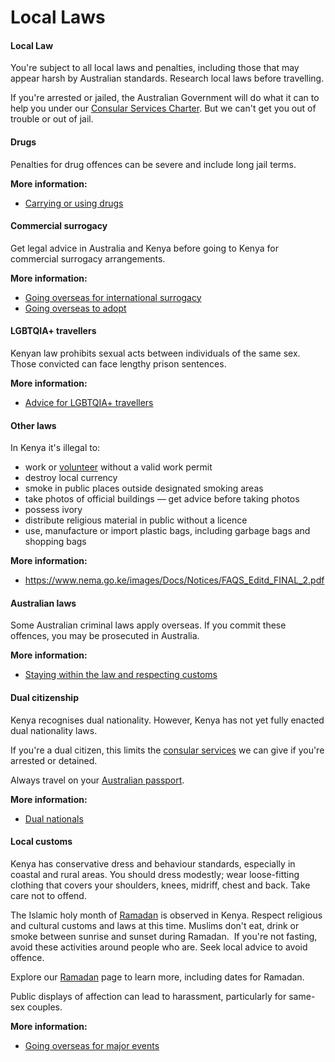 # Local Laws

#### Local Law

You're subject to all local laws and penalties, including those that may appear harsh by Australian standards. Research local laws before travelling.

If you're arrested or jailed, the Australian Government will do what it can to help you under our [Consular Services Charter](/consular-services/consular-services-charter "Consular Services Charter"). But we can't get you out of trouble or out of jail.

#### Drugs

Penalties for drug offences can be severe and include long jail terms.

**More information:**

* [Carrying or using drugs](/before-you-go/laws/drugs "Carrying or using drugs")

#### Commercial surrogacy

Get legal advice in Australia and Kenya before going to Kenya for commercial surrogacy arrangements.

**More information:**

* [Going overseas for international surrogacy](/before-you-go/activities/surrogacy "Going overseas for international surrogacy")
* [Going overseas to adopt](/before-you-go/activities/adoption "Going overseas to adopt a child")

#### LGBTQIA+ travellers

Kenyan law prohibits sexual acts between individuals of the same sex. Those convicted can face lengthy prison sentences.

**More information:**

* [Advice for LGBTQIA+ travellers](/before-you-go/who-you-are/LGBTQIA "Advice for LGBTQIA+ travellers")

#### Other laws

In Kenya it's illegal to:

* work or [volunteer](/before-you-go/activities/volunteering "Going overseas to volunteer") without a valid work permit
* destroy local currency
* smoke in public places outside designated smoking areas
* take photos of official buildings — get advice before taking photos
* possess ivory
* distribute religious material in public without a licence
* use, manufacture or import plastic bags, including garbage bags and shopping bags

**More information:**

* <https://www.nema.go.ke/images/Docs/Notices/FAQS_Editd_FINAL_2.pdf>

#### Australian laws

Some Australian criminal laws apply overseas. If you commit these offences, you may be prosecuted in Australia.

**More information:**

* [Staying within the law and respecting customs](/before-you-go/laws "Staying within the law")

#### Dual citizenship

Kenya recognises dual nationality. However, Kenya has not yet fully enacted dual nationality laws.

If you're a dual citizen, this limits the [consular services](/consular-services/consular-services-charter "Consular Services Charter") we can give if you're arrested or detained.

Always travel on your [Australian passport](/consular-services/passport-services "Passport services").

**More information:**

* [Dual nationals](/before-you-go/who-you-are/dual-nationals "Advice for dual nationals")

#### Local customs

Kenya has conservative dress and behaviour standards, especially in coastal and rural areas. You should dress modestly; wear loose-fitting clothing that covers your shoulders, knees, midriff, chest and back. Take care not to offend.

The Islamic holy month of [Ramadan](/before-you-go/major-events "Going overseas for a major event") is observed in Kenya. Respect religious and cultural customs and laws at this time. Muslims don't eat, drink or smoke between sunrise and sunset during Ramadan.  If you're not fasting, avoid these activities around people who are. Seek local advice to avoid offence.

Explore our [Ramadan](https://www.smartraveller.gov.au/before-you-go/major-events/ramadan) page to learn more, including dates for Ramadan.

Public displays of affection can lead to harassment, particularly for same-sex couples.

**More information:**

* [Going overseas for major events](https://www.smartraveller.gov.au/before-you-go/major-events)